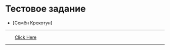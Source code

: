# Тестовое задание

*  [Семён Крекотун]

---
<p dir="auto">
<a  href="https://semenkr.github.io/task-for-TutorPlace/build/" style="padding:30px">Click Here</a>
  </p>

  
---

[check-image]: https://github.com/htmlacademy-adaptive/2002913-mishka-25/workflows/Project%20check/badge.svg?branch=master
[check-url]: https://github.com/htmlacademy-adaptive/2002913-mishka-25/actions

